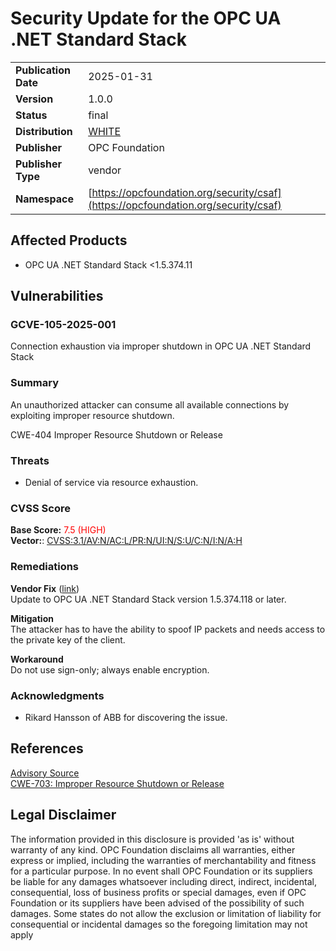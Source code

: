 # Security Update for the OPC UA .NET Standard Stack

|||
|---|---|
|**Publication Date**|2025-01-31|
|**Version**|1.0.0|
|**Status**|final|
|**Distribution**|[WHITE](https://www.first.org/tlp/)|
|**Publisher**|OPC Foundation|
|**Publisher Type**|vendor|
|**Namespace**|[https://opcfoundation.org/security/csaf](https://opcfoundation.org/security/csaf)|

## Affected Products

- OPC UA .NET Standard Stack <1.5.374.11

## Vulnerabilities
### GCVE-105-2025-001
Connection exhaustion via improper shutdown in OPC UA .NET Standard Stack  

### Summary
An unauthorized attacker can consume all available connections by exploiting improper resource shutdown.  

CWE-404 Improper Resource Shutdown or Release  

### Threats
- Denial of service via resource exhaustion.

### CVSS Score
**Base Score:** <span style='color:red'>7.5 (HIGH)</span>  
**Vector:**: [CVSS:3.1/AV:N/AC:L/PR:N/UI:N/S:U/C:N/I:N/A:H](https://www.first.org/cvss/calculator/3-1#CVSS:3.1/AV:N/AC:L/PR:N/UI:N/S:U/C:N/I:N/A:H)  

### Remediations
**Vendor Fix** ([link](https://github.com/OPCFoundation/UA-.NETStandard/releases/tag/1.5.374.118))  
Update to OPC UA .NET Standard Stack version 1.5.374.118 or later.  
  
**Mitigation**  
The attacker has to have the ability to spoof IP packets and needs access to the private key of the client.  
  
  
**Workaround**  
Do not use sign-only; always enable encryption.  
  

### Acknowledgments
- Rikard Hansson of ABB for discovering the issue.

##  References

[Advisory Source](https://github.com/OPCFoundation/OPC-SecurityAdvisories/tree/latest/csaf/2025/001)  
[CWE-703: Improper Resource Shutdown or Release](https://cwe.mitre.org/data/definitions/703.html)  

##  Legal Disclaimer

The information provided in this disclosure is provided 'as is' without warranty of any kind. OPC Foundation disclaims all warranties, either express or implied, including the warranties of merchantability and fitness for a particular purpose. In no event shall OPC Foundation or its suppliers be liable for any damages whatsoever including direct, indirect, incidental, consequential, loss of business profits or special damages, even if OPC Foundation or its suppliers have been advised of the possibility of such damages. Some states do not allow the exclusion or limitation of liability for consequential or incidental damages so the foregoing limitation may not apply
